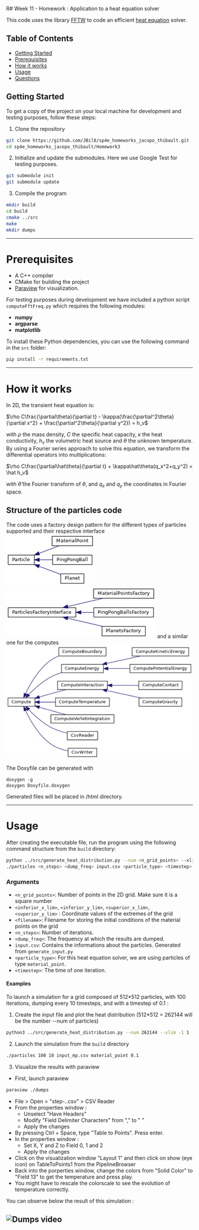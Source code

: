 R# Week 11 - Homework : Application to a heat equation solver

This code uses the library [FFTW](http://fftw.org/) to code an efficient [heat equation](https://en.wikipedia.org/wiki/Heat_equation) solver.

## Table of Contents

- [Getting Started](#getting-started)
- [Prerequisites](#prerequisites)
- [How it works](#how-it-works)
- [Usage](#usage)
- [Questions](#questions)


## Getting Started

To get a copy of the project on your local machine for development and testing purposes, follow these steps:

1. Clone the repository

```bash
git clone https://github.com/JBil8/sp4e_homeworks_jacopo_thibault.git
cd sp4e_homeworks_jacopo_thibault/Homework3
```

2. Initialize and update the submodules. Here we use Google Test for testing purposes.

```bash
git submodule init
git submodule update
```

3. Compile the program

```bash
mkdir build
cd build
cmake ../src
make
mkdir dumps
```
---

# Prerequisites

- A C++ compiler
- CMake for building the project
- [Paraview](https://www.paraview.org/download/) for visualization.

For testing purposes during development we have included a python script `computeFftFreq.py` which requires the following modules:
- **numpy**
- **argparse**
- **matplotlib**

To install these Python dependencies, you can use the following command in the `src` folder:

```bash
pip install -r requirements.txt
```

---

# How it works

In 2D, the transient heat equation is:

$\rho C\frac{\partial\theta}{\partial t} - \kappa(\frac{\partial^2\theta}{\partial x^2} + \frac{\partial^2\theta}{\partial y^2}) = h_v$

with $\rho$ the mass density, $C$ the specific heat capacity, $\kappa$ the heat conductivity, $h_v$ the volumetric heat source and $\theta$ the unknown temperature. By using a Fourier series approach to solve this equation, we transform the differential operators into multiplications:

$\rho C\frac{\partial\hat\theta}{\partial t} + \kappa\hat\theta(q_x^2+q_y^2) = \hat h_v$

with $\hat\theta$ the Fourier transform of $\theta$, and $q_x$ and $q_y$ the coordinates in Fourier space. 

## Structure of the particles code

The code uses a factory design pattern for the different types of particles supported and their respective interface ![Factory design for particles](images/inherit_graph_7.png)
![Factory design for particles interfaces](images/inherit_graph_8.png)
and a similar one for the computes ![Factory design for computes](images/inherit_graph_0.png)

The Doxyfile can be generated with 
```
doxygen -g
doxygen Doxyfile.doxygen
```
Generated files will be placed in /html directory.

---

# Usage

After creating the executable file, run the program using the following command structure from the `build` directory:

```bash
python ../src/generate_heat_distribution.py --num <n_grid_points> --xlim <inferior_limit_x> <superior_limit_x> --ylim <inferior_limit_y> <superior_limit_y> --filename <filename> --plot  
./particles <n_steps> <dump_freq> input.csv <particle_type> <timestep>
```

### Arguments

- `<n_grid_points>`: Number of points in the 2D grid. Make sure it is a square number
- `<inferior_x_lim>`, `<inferior_y_lim>`, `<superior_x_lim>`, `<superior_y_lim>` : Coordinate values of the extremes of the grid 
- `<filename>`: Filename for storing the initial conditions of the material points on the grid
- `<n_steps>`: Number of iterations.
- `<dump_freq>`: The frequency at which the results are dumped.
- `input.csv`: Contains the informations about the particles. Generated from `generate_input.py`
- `<particle_type>`: For this heat equation solver, we are using particles of type `material_point`.
- `<timestep>`: The time of one iteration.

#### Examples

To launch a simulation for a grid composed of 512*512 particles, with 100 iterations, dumping every 10 timesteps, and with a timestep of 0.1 :

1. Create the input file and plot the heat distribution (512*512 = 262144 will be the number --num of particles)

```bash
python3 ../src/generate_heat_distribution.py --num 262144 --xlim -1 1 --ylim -1 1 --filename input_mp.csv --plot  
```

2. Launch the simulation from the `build` directory

```bash
./particles 100 10 input_mp.csv material_point 0.1
```

3. Visualize the results with paraview

- First, launch paraview
```bash
paraview ./dumps
```
- File > Open > "step-..csv" > CSV Reader
- From the properties window :
    - Unselect "Have Headers"
    - Modify "Field Delimiter Characters" from "," to " "
    - Apply the changes
- By pressing Ctrl + Space, type "Table to Points". Press enter.
- In the properties window :
    - Set X, Y and Z to Field 0, 1 and 2
    - Apply the changes
- Click on the visualization window "Layout 1" and then click on show (eye icon) on TableToPoints1 from the PipelineBrowser
- Back into the porperties window, change the colors from "Solid Color" to "Field 13" to get the temperature and press play.
- You might have to rescale the colorscale to see the evolution of temperature correctly.

You can observe below the result  of this simulation :


![Dumps video](images/video.gif)
---
